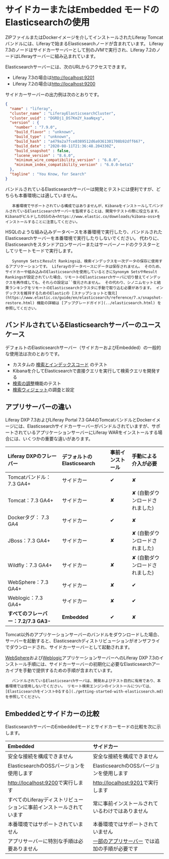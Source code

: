 # サイドカーまたはEmbedded モードのElasticsearchの使用

ZIPファイルまたはDockerイメージを介してインストールされたLiferay Tomcatバンドルには、Liferayで始まるElasticsearchノードが含まれています。 Liferay 7.3のノードはサイドカーサーバーとして別のJVMで実行され、Liferay 7.2のノードはLiferayサーバーに組み込まれています。

Elasticsearchサーバーには、次のURLからアクセスできます。

* Liferay 7.3の場合は<http://localhost:9201>
* Liferay 7.2の場合は<http://localhost:9200>

サイドカーサーバーの出力例は次のとおりです。

```json
{
  "name" : "liferay",
  "cluster_name" : "LiferayElasticsearchCluster",
  "cluster_uuid" : "DGRDj1_DS7Km2Y_kaaNqxg",
  "version" : {
    "number" : "7.9.0",
    "build_flavor" : "unknown",
    "build_type" : "unknown",
    "build_hash" : "a479a2a7fce0389512d6a9361301708b92dff667",
    "build_date" : "2020-08-11T21:36:48.204330Z",
    "build_snapshot" : false,
    "lucene_version" : "8.6.0",
    "minimum_wire_compatibility_version" : "6.8.0",
    "minimum_index_compatibility_version" : "6.0.0-beta1"
  },
  "tagline" : "You Know, for Search"
}
```

バンドルされているElasticsearchサーバーは開発とテストには便利ですが、どちらも本番環境には適していません。

```{note}
   本番環境でサポートされている構成ではありませんが、KibanaをインストールしてバンドルされているElasticsearchサーバーを監視することは、開発やテストの際に役立ちます。 KibanaがビルドしたOSSのみ<https://www.elastic.co/downloads/kibana-oss>をインストールすることに注意してください。
```

HSQLのような組み込みデータベースを本番環境で実行したり、バンドルされたElasticsearchサーバーを本番環境で実行したりしないでください。 代わりに、Elasticsearchをスタンドアロンサーバーまたはサーバーノードのクラスターとしてリモートモードで実行します。

```{important}
   Synonym SetsとResult Rankingsは、検索インデックスを一次データの保存に使用するアプリケーションです。 Liferayのデータベースにデータは保存されません。 そのため、サイドカーや組み込みのElasticsearchを使用しているときにSynonym SetsやResult Rankingsが設定されていた場合、リモートのElasticsearchサーバに切り替えてインデックスを再作成しても、それらの設定は``復元されません。 その代わり、シノニムセットと結果ランキングをリモートのElasticsearchクラスタに手動で取り込む必要があります。 インデックスを維持するためのElasticの [スナップショットと復元](https://www.elastic.co/guide/en/elasticsearch/reference/7.x/snapshot-restore.html) 機能の詳細は [アップグレードガイド](../elasticsearch.html) を参照してください。
```

<a name="bundled-elasticsearch-server-use-cases" />

## バンドルされているElasticsearchサーバーのユースケース

デフォルトのElasticsearchサーバー（サイドカーおよびEmbedded）の一般的な使用法は次のとおりです。

* カスタムの [検索とインデックスコード](../../developer-guide.html) のテスト
* Kibanaを介してElasticsearchで直接クエリを実行して検索クエリを開発する
* [検索の調整](../../search_administration_and_tuning.md)機能のテスト
* [検索ウィジェット](../../search_pages_and_widgets.md)の調査と設定

<a name="app-server-differences" />

## アプリサーバーの違い

Liferay DXP 7.3およびLiferay Portal 7.3 GA4のTomcatバンドルとDockerイメージには、Elasticsearchサイドカーサーバーがバンドルされていますが、サポートされているアプリケーションサーバーにLiferay WARをインストールする場合には、いくつかの重要な違いがあります。

| Liferay DXPのフレーバー        | デフォルトのElasticsearch | 事前インストール | 手動による介入が必要               |
| :--- | :--- | :--- | :--- |
| Tomcatバンドル：7.3 GA4+      | サイドカー               | &#10004; | &#10008;                 |
| Tomcat：7.3 GA4+          | サイドカー               | &#10008; | &#10008; (自動ダウンロードされました) |
| Dockerタグ：    7.3 GA4     | サイドカー               | &#10004; | &#10008;                 |
| JBoss：7.3 GA4+           | サイドカー               | &#10008; | &#10008; (自動ダウンロードされました) |
| Wildfly：7.3 GA4+         | サイドカー               | &#10008; | &#10008; (自動ダウンロードされました) |
| WebSphere：7.3 GA4+       | サイドカー               | &#10008; | &#10004;                 |
| Weblogic：7.3 GA4+        | サイドカー               | &#10008; | &#10004;                 |
| **すべてのフレーバー：7.2/7.3 GA3-** | **Embedded** | &#10004; | &#10008;                 |

Tomcat以外のアプリケーションサーバーのバンドルをダウンロードした場合、サーバーを起動すると、Elasticsearchディストリビューションがオンザフライでダウンロードされ、サイドカーサーバーとして起動されます。

[WebSphere](../../../installation-and-upgrades/installing-liferay/installing-liferay-on-an-application-server/installing-on-websphere.md)および[Weblogic](../../../installation-and-upgrades/installing-liferay/installing-liferay-on-an-application-server/installing-on-weblogic.md)アプリケーションサーバーへのLiferay DXP 7.3のインストール手順には、サイドカーサーバーの初期化に必要なElasticsearchアーカイブを手動で提供するための手順が含まれています。
<!-- ongoing work, LRDOCS-8008 -->

```{important}
   バンドルされているElasticsearchサーバは、開発およびテスト目的に有用であり、本番環境では使用しないでください。 リモート検索エンジンのインストールについては、 [Elasticsearchをインスト0るする](./getting-started-with-elasticsearch.md) を参照してください。
```

<a name="embedded-versus-sidecar" />

## Embeddedとサイドカーの比較

ElasticsearchサーバーのEmbeddedモードとサイドカーモードの比較を次に示します。

| Embedded                              | サイドカー                                             |
| :--- | :--- |
| 安全な接続を構成できません                         | 安全な接続を構成できません                                     |
| ElasticsearchのOSSバージョンを使用します          | ElasticsearchのOSSバージョンを使用します                      |
| <http://localhost:9200>で実行します         | <http://localhost:9201>で実行します                     |
| すべてのLiferayディストリビューションに事前インストールされています | 常に事前インストールされているわけではありません                          |
| 本番環境ではサポートされていません                     | 本番環境ではサポートされていません                                 |
| アプリサーバーに特別な手順は必要ありません                 | [一部のアプリサーバー](#app-server-differences) では追加の手順が必要です |
